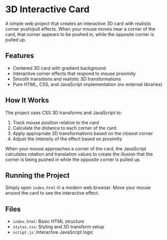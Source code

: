 # 3D Interactive Card

A simple web project that creates an interactive 3D card with realistic corner push/pull effects. When your mouse moves near a corner of the card, that corner appears to be pushed in, while the opposite corner is pulled up.

## Features

- Centered 3D card with gradient background
- Interactive corner effects that respond to mouse proximity
- Smooth transitions and realistic 3D transformations
- Pure HTML, CSS, and JavaScript implementation (no external libraries)

## How It Works

The project uses CSS 3D transforms and JavaScript to:

1. Track mouse position relative to the card
2. Calculate the distance to each corner of the card
3. Apply appropriate 3D transformations based on the closest corner
4. Adjust the intensity of the effect based on proximity

When your mouse approaches a corner of the card, the JavaScript calculates rotation and translation values to create the illusion that the corner is being pushed in while the opposite corner is pulled up.

## Running the Project

Simply open `index.html` in a modern web browser. Move your mouse around the card to see the interactive effect.

## Files

- `index.html`: Basic HTML structure
- `styles.css`: Styling and 3D transform setup
- `script.js`: Interactive JavaScript logic
